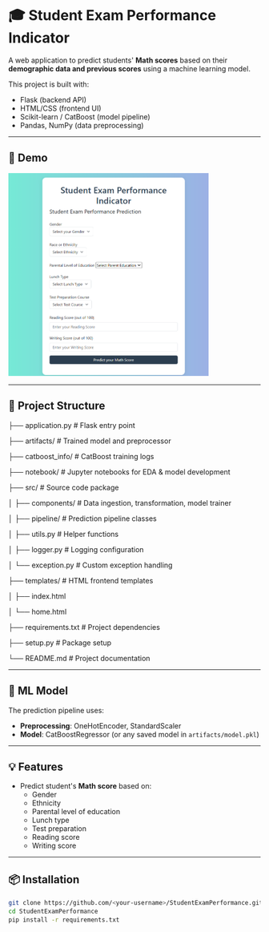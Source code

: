 # 🎓 Student Exam Performance Indicator

A web application to predict students' **Math scores** based on their **demographic data and previous scores** using a machine learning model.

This project is built with:
- Flask (backend API)
- HTML/CSS (frontend UI)
- Scikit-learn / CatBoost (model pipeline)
- Pandas, NumPy (data preprocessing)

---

## 🚀 Demo

<img src="templates/Demo.png" width="400">

---

## 📂 Project Structure

├── application.py # Flask entry point

├── artifacts/ # Trained model and preprocessor

├── catboost_info/ # CatBoost training logs

├── notebook/ # Jupyter notebooks for EDA & model development

├── src/ # Source code package

│ ├── components/ # Data ingestion, transformation, model trainer

│ ├── pipeline/ # Prediction pipeline classes

│ ├── utils.py # Helper functions

│ ├── logger.py # Logging configuration

│ └── exception.py # Custom exception handling

├── templates/ # HTML frontend templates

│ ├── index.html

│ └── home.html

├── requirements.txt # Project dependencies

├── setup.py # Package setup

└── README.md # Project documentation



---

## 🧠 ML Model

The prediction pipeline uses:
- **Preprocessing**: OneHotEncoder, StandardScaler
- **Model**: CatBoostRegressor (or any saved model in `artifacts/model.pkl`)

---

## 💡 Features

- Predict student's **Math score** based on:
  - Gender
  - Ethnicity
  - Parental level of education
  - Lunch type
  - Test preparation
  - Reading score
  - Writing score

---

## 📦 Installation

```bash
git clone https://github.com/<your-username>/StudentExamPerformance.git
cd StudentExamPerformance
pip install -r requirements.txt
